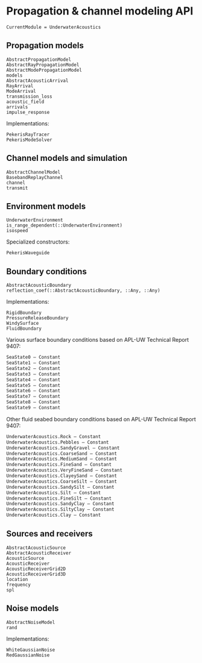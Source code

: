# Propagation & channel modeling API

```@meta
CurrentModule = UnderwaterAcoustics
```

## Propagation models

```@docs
AbstractPropagationModel
AbstractRayPropagationModel
AbstractModePropagationModel
models
AbstractAcousticArrival
RayArrival
ModeArrival
transmission_loss
acoustic_field
arrivals
impulse_response
```

Implementations:
```@docs
PekerisRayTracer
PekerisModeSolver
```

## Channel models and simulation

```@docs
AbstractChannelModel
BasebandReplayChannel
channel
transmit
```

## Environment models

```@docs
UnderwaterEnvironment
is_range_dependent(::UnderwaterEnvironment)
isospeed
```

Specialized constructors:
```@docs
PekerisWaveguide
```

## Boundary conditions

```@docs
AbstractAcousticBoundary
reflection_coef(::AbstractAcousticBoundary, ::Any, ::Any)
```

Implementations:
```@docs
RigidBoundary
PressureReleaseBoundary
WindySurface
FluidBoundary
```

Various surface boundary conditions based on APL-UW Technical Report 9407:
```julia
SeaState0 — Constant
SeaState1 — Constant
SeaState2 — Constant
SeaState3 — Constant
SeaState4 — Constant
SeaState5 — Constant
SeaState6 — Constant
SeaState7 — Constant
SeaState8 — Constant
SeaState9 — Constant
```

Other fluid seabed boundary conditions based on APL-UW Technical Report 9407:
```julia
UnderwaterAcoustics.Rock — Constant
UnderwaterAcoustics.Pebbles — Constant
UnderwaterAcoustics.SandyGravel — Constant
UnderwaterAcoustics.CoarseSand — Constant
UnderwaterAcoustics.MediumSand — Constant
UnderwaterAcoustics.FineSand — Constant
UnderwaterAcoustics.VeryFineSand — Constant
UnderwaterAcoustics.ClayeySand — Constant
UnderwaterAcoustics.CoarseSilt — Constant
UnderwaterAcoustics.SandySilt — Constant
UnderwaterAcoustics.Silt — Constant
UnderwaterAcoustics.FineSilt — Constant
UnderwaterAcoustics.SandyClay — Constant
UnderwaterAcoustics.SiltyClay — Constant
UnderwaterAcoustics.Clay — Constant
```

## Sources and receivers

```@docs
AbstractAcousticSource
AbstractAcousticReceiver
AcousticSource
AcousticReceiver
AcousticReceiverGrid2D
AcousticReceiverGrid3D
location
frequency
spl
```

## Noise models

```@docs
AbstractNoiseModel
rand
```

Implementations:
```@docs
WhiteGaussianNoise
RedGaussianNoise
```